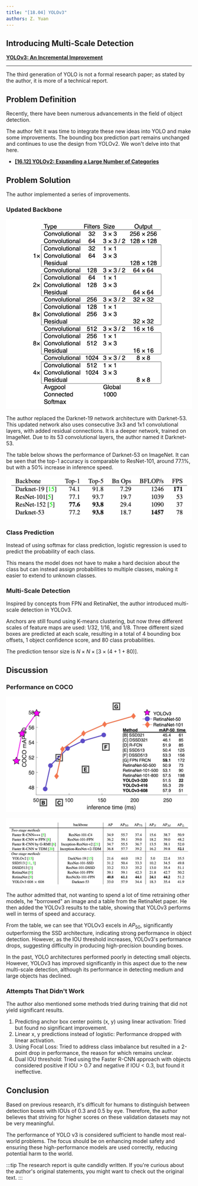 ```yaml
---
title: "[18.04] YOLOv3"
authors: Z. Yuan
---
```


## Introducing Multi-Scale Detection

[**YOLOv3: An Incremental Improvement**](https://arxiv.org/abs/1804.02767)

---

The third generation of YOLO is not a formal research paper; as stated by the author, it is more of a technical report.

## Problem Definition

Recently, there have been numerous advancements in the field of object detection.

The author felt it was time to integrate these new ideas into YOLO and make some improvements. The bounding box prediction part remains unchanged and continues to use the design from YOLOv2. We won't delve into that here.

- [**[16.12] YOLOv2: Expanding a Large Number of Categories**](../1612-yolov2/index.md)

## Problem Solution

The author implemented a series of improvements.

### Updated Backbone

![yolov3 backbone](./img/img1.jpg)

The author replaced the Darknet-19 network architecture with Darknet-53. This updated network also uses consecutive 3x3 and 1x1 convolutional layers, with added residual connections. It is a deeper network, trained on ImageNet. Due to its 53 convolutional layers, the author named it Darknet-53.

The table below shows the performance of Darknet-53 on ImageNet. It can be seen that the top-1 accuracy is comparable to ResNet-101, around 77.1%, but with a 50% increase in inference speed.

![yolov3 imagenet](./img/img2.jpg)

### Class Prediction

Instead of using softmax for class prediction, logistic regression is used to predict the probability of each class.

This means the model does not have to make a hard decision about the class but can instead assign probabilities to multiple classes, making it easier to extend to unknown classes.

### Multi-Scale Detection

Inspired by concepts from FPN and RetinaNet, the author introduced multi-scale detection in YOLOv3.

Anchors are still found using K-means clustering, but now three different scales of feature maps are used: 1/32, 1/16, and 1/8. Three different sized boxes are predicted at each scale, resulting in a total of 4 bounding box offsets, 1 object confidence score, and 80 class probabilities.

The prediction tensor size is $N \times N \times [3 \times (4 + 1 + 80)]$.

## Discussion

### Performance on COCO

![yolov3 coco](./img/img4.jpg)

![yolov3 coco](./img/img3.jpg)

The author admitted that, not wanting to spend a lot of time retraining other models, he "borrowed" an image and a table from the RetinaNet paper. He then added the YOLOv3 results to the table, showing that YOLOv3 performs well in terms of speed and accuracy.

From the table, we can see that YOLOv3 excels in $AP_{50}$, significantly outperforming the SSD architecture, indicating strong performance in object detection. However, as the IOU threshold increases, YOLOv3's performance drops, suggesting difficulty in producing high-precision bounding boxes.

In the past, YOLO architectures performed poorly in detecting small objects. However, YOLOv3 has improved significantly in this aspect due to the new multi-scale detection, although its performance in detecting medium and large objects has declined.

### Attempts That Didn't Work

The author also mentioned some methods tried during training that did not yield significant results.

1. Predicting anchor box center points (x, y) using linear activation: Tried but found no significant improvement.
2. Linear x, y predictions instead of logistic: Performance dropped with linear activation.
3. Using Focal Loss: Tried to address class imbalance but resulted in a 2-point drop in performance, the reason for which remains unclear.
4. Dual IOU threshold: Tried using the Faster R-CNN approach with objects considered positive if IOU > 0.7 and negative if IOU < 0.3, but found it ineffective.

## Conclusion

Based on previous research, it's difficult for humans to distinguish between detection boxes with IOUs of 0.3 and 0.5 by eye. Therefore, the author believes that striving for higher scores on these validation datasets may not be very meaningful.

The performance of YOLO v3 is considered sufficient to handle most real-world problems. The focus should be on enhancing model safety and ensuring these high-performance models are used correctly, reducing potential harm to the world.

:::tip
The research report is quite candidly written. If you're curious about the author's original statements, you might want to check out the original text.
:::

